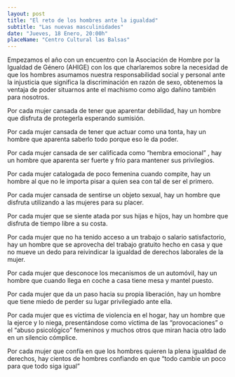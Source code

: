 ```yaml
---
layout: post
title: "El reto de los hombres ante la igualdad"
subtitle: "Las nuevas masculinidades"
date: "Jueves, 18 Enero, 20:00h"
placeName: "Centro Cultural las Balsas"
---
```


Empezamos el año con un encuentro con la Asociación de Hombre por la Igualdad de Género (AHIGE) con los que charlaremos sobre la necesidad de que los hombres asumamos nuestra responsabilidad social y personal ante la injusticia que significa la discriminación en razón de sexo, obtenemos la ventaja de poder situarnos ante el machismo como algo dañino también para nosotros.

Por cada mujer cansada de tener que aparentar debilidad,
hay un hombre que disfruta de protegerla esperando sumisión.

Por cada mujer cansada de tener que actuar como una tonta, hay un hombre que aparenta saberlo todo porque eso le da poder.

Por cada mujer cansada de ser calificada como “hembra emocional” ,
hay un hombre que aparenta ser fuerte y frío para mantener sus privilegios.

Por cada mujer catalogada de poco femenina cuando compite,
hay un hombre al que no le importa pisar a quien sea con tal de ser el primero.

Por cada mujer cansada de sentirse un objeto sexual,
hay un hombre que disfruta utilizando a las mujeres para su placer.

Por cada mujer que se siente atada por sus hijas e hijos,
hay un hombre que disfruta de tiempo libre a su costa.

Por cada mujer que no ha tenido acceso a un trabajo o salario satisfactorio,
hay un hombre que se aprovecha del trabajo gratuito hecho en casa y que no mueve un dedo para reivindicar la igualdad de derechos laborales de la mujer.

Por cada mujer que desconoce los mecanismos de un automóvil,
hay un hombre que cuando llega en coche a casa tiene mesa y mantel puesto.

Por cada mujer que da un paso hacia su propia liberación,
hay un hombre que tiene miedo de perder su lugar privilegiado ante ella.

Por cada mujer que es víctima de violencia en el hogar,
hay un hombre que la ejerce y lo niega, presentándose como víctima de las “provocaciones” o el “abuso psicológico” femeninos y muchos otros que miran hacia otro lado en un silencio cómplice.

Por cada mujer que confía en que los hombres quieren la plena igualdad de derechos, hay cientos de hombres confiando en que “todo cambie un poco para que todo siga igual”